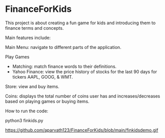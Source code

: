 # FinanceForKids

This project is about creating a fun game for kids and introducing them to finance terms and concepts. 

Main features include:

Main Menu: navigate to different parts of the application.  

Play Games
- Matching: match finance words to their definitions. 
- Yahoo Finance: view the price history of stocks for the last 90 days for tickers AAPL, GOOG, & WMT.

Store: view and buy items.

Coins: displays the total number of coins user has and increases/decreases based on playing games or buying items. 


How to run the code:  

python3 finkids.py


https://github.com/aparvath123/FinanceForKids/blob/main/finkidsdemo.gif 
